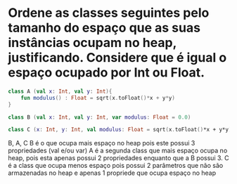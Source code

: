 # Ordene as classes seguintes pelo tamanho do espaço que as suas instâncias ocupam no heap, justificando. Considere que é igual o espaço ocupado por Int ou Float.

```kotlin
class A (val x: Int, val y: Int){
    fun modulus() : Float = sqrt(x.toFloat()*x + y*y)
}
```

```kotlin
class B (val x: Int, val y: Int, var modulus: Float = 0.0)
```

```kotlin
class C (x: Int, y: Int, val modulus: Float = sqrt(x.toFloat()*x + y*y))
```

B, A, C
B é o que ocupa mais espaço no heap pois este possui 3 propriedades (val e/ou var)
A é a segunda class que mais espaço ocupa no heap, pois esta apenas possui 2 propriedades enquanto que a B possui 3.
C é a class que ocupa menos espaço pois possui 2 parâmetros que não são armazenadas no heap e apenas 1 propriede que ocupa espaço no heap 